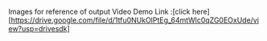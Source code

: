 Images for reference of output
Video Demo Link :[click here] [https://drive.google.com/file/d/1tfu0NUkOlPtEg_64mtWlc0qZG0EOxUde/view?usp=drivesdk]

